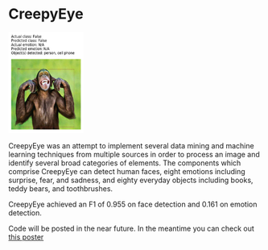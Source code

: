 # CreepyEye

<img src="creepyeye_monkey.png" width="150" height="200"/>

CreepyEye was an attempt to implement several data mining and machine learning techniques from multiple sources in order to process an image and identify several broad categories of elements. The components which comprise CreepyEye can detect human faces, eight emotions including surprise, fear, and sadness, and eighty everyday objects including books, teddy bears, and toothbrushes.

CreepyEye achieved an F1 of 0.955 on face detection and 0.161 on emotion detection.

Code will be posted in the near future. In the meantime you can check out [this poster](https://github.com/Bcromas/creepyeye/blob/master/creepyeye_poster.pdf)
